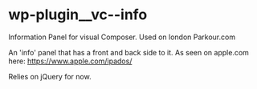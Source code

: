 # wp-plugin__vc--info
Information Panel for visual Composer. Used on london Parkour.com

An 'info' panel that has a front and back side to it. As seen on apple.com here: https://www.apple.com/ipados/

Relies on jQuery for now.